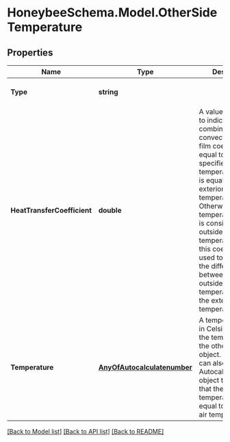 
# HoneybeeSchema.Model.OtherSideTemperature

## Properties

Name | Type | Description | Notes
------------ | ------------- | ------------- | -------------
**Type** | **string** |  | [optional] [readonly] [default to "OtherSideTemperature"]
**HeatTransferCoefficient** | **double** | A value in W/m2-K to indicate the combined convective/radiative film coefficient. If equal to 0, then the specified temperature above is equal to the exterior surface temperature. Otherwise, the temperature above is considered the outside air temperature and this coefficient is used to determine the difference between this outside air temperature and the exterior surface temperature. | [optional] [default to 0D]
**Temperature** | [**AnyOfAutocalculatenumber**](AnyOfAutocalculatenumber.md) | A temperature value in Celsius to note the temperature on the other side of the object. This input can also be an Autocalculate object to signify that the temperature is equal to the outdoor air temperature. | [optional] 

[[Back to Model list]](../README.md#documentation-for-models)
[[Back to API list]](../README.md#documentation-for-api-endpoints)
[[Back to README]](../README.md)

